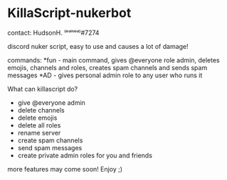 # KillaScript-nukerbot
contact: HudsonH. ⁽ᵉᵈⁱᵗᵉᵈ⁾#7274

discord nuker script, easy to use and causes a lot of damage!

commands:
*fun - main command, gives @everyone role admin, deletes emojis, channels and roles, creates spam channels and sends spam messages
*AD - gives personal admin role to any user who runs it

What can killascript do?

- give @everyone admin
- delete channels
- delete emojis
- delete all roles
- rename server
- create spam channels
- send spam messages
- create private admin roles for you and friends

more features may come soon!
Enjoy ;)

